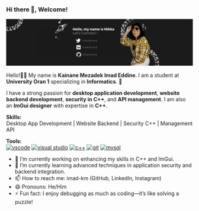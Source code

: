 ### Hi there 👋, Welcome!

![I am Kainane Mezadek Imad Eddine](https://raw.githubusercontent.com/nikxherrera/banner/main/img/nikka.png)

Hello!👋🏻 My name is **Kainane Mezadek Imad Eddine**. I am a student at **University Oran 1** specializing in **Informatics**. 🏫

I have a strong passion for **desktop application development**, **website backend development**, **security in C++**, and **API management**. I am also an **ImGui designer** with expertise in **C++**.

**Skills:**  
Desktop App Development | Website Backend | Security C++ | Management API  

**Tools:**  
[<img src='https://upload.wikimedia.org/wikipedia/commons/thumb/2/2d/Visual_Studio_Code_1.18_icon.svg/1200px-Visual_Studio_Code_1.18_icon.svg.png' alt='vscode' height='40'>](https://github.com/imad-km)   [<img src='https://upload.wikimedia.org/wikipedia/commons/thumb/2/2c/Visual_Studio_Icon_2022.svg/1200px-Visual_Studio_Icon_2022.svg.png' alt='visual studio' height='40'>](https://github.com/imad-km)   [<img src='https://img.utdstc.com/icon/262/0e7/2620e7b24f63f53e56a163c7a6a757269d51c228e57f8243f965c9aaa994214e:200' alt='c++' height='40'>](https://github.com/imad-km)   [<img src='[https://raw.githubusercontent.com/github/explore/80688e429a7d4ef2fca1e82350fe8e3517d3494d/topics/git/git.png' alt='git' height='40'>](https://github.com/imad-km)   [<img src='[[https://raw.githubusercontent.com/github/explore/80688e429a7d4ef2fca1e82350fe8e3517d3494d/topics/mysql/mysql.png](https://upload.wikimedia.org/wikipedia/fr/thumb/6/62/MySQL.svg/1200px-MySQL.svg.png)' alt='mysql' height='40'>](https://github.com/imad-km)  

- 🔭 I’m currently working on enhancing my skills in C++ and ImGui.  
- 🌱 I’m currently learning advanced techniques in application security and backend integration.  
- 📫 How to reach me: imad-km (GitHub, LinkedIn, Instagram)  
- 😄 Pronouns: He/Him  
- ⚡ Fun fact: I enjoy debugging as much as coding—it’s like solving a puzzle!  
